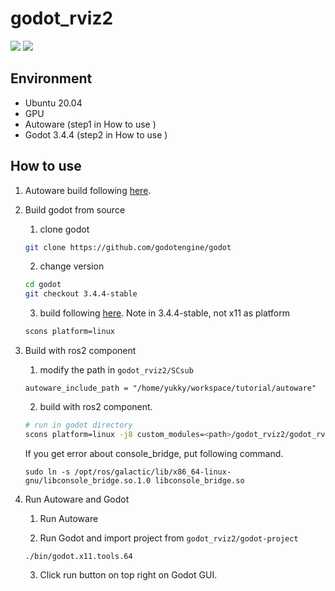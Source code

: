 # godot_rviz2
[![](http://img.youtube.com/vi/7udy3QDXQBk/0.jpg)](https://www.youtube.com/watch?v=7udy3QDXQBk)
[![](http://img.youtube.com/vi/r8NtqiF3JNg/0.jpg)](https://www.youtube.com/watch?v=r8NtqiF3JNg)

## Environment
- Ubuntu 20.04
- GPU 
- Autoware (step1 in How to use )
- Godot 3.4.4 (step2 in How to use )

## How to use
1. Autoware build following [here](https://autowarefoundation.github.io/autoware-documentation/main/installation/autoware/source-installation/).

2. Build godot from source
   1. clone godot
   ```bash
   git clone https://github.com/godotengine/godot
   ```

   2. change version
   ```bash
   cd godot
   git checkout 3.4.4-stable
   ```

   3. build following [here](https://docs.godotengine.org/en/stable/development/compiling/compiling_for_x11.html). Note in 3.4.4-stable, not x11 as platform
   ```bash
   scons platform=linux 
    ```

3. Build with ros2 component
   1. modify the path in `godot_rviz2/SCsub`
   ```
   autoware_include_path = "/home/yukky/workspace/tutorial/autoware"

   ```

   2. build with ros2 component. 
   ```bash
   # run in godot directory
   scons platform=linux -j8 custom_modules=<path>/godot_rviz2/godot_rviz2
   ```
   If you get error about console_bridge, put following command.
   ```
   sudo ln -s /opt/ros/galactic/lib/x86_64-linux-gnu/libconsole_bridge.so.1.0 libconsole_bridge.so
   ```

4. Run Autoware and Godot
   1. Run Autoware

   2. Run Godot and import project from `godot_rviz2/godot-project`
    ```
    ./bin/godot.x11.tools.64
    ```

   3. Click run button on top right on Godot GUI.
